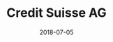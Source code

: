 ---
title:          "Credit Suisse AG"
date:           "2018-07-05"
draft:          false
robotsExclude:  true
---